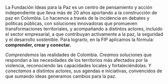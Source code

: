 La Fundación Ideas para la Paz es un centro de pensamiento y acción independiente que lleva más de 20 años aportando a la construcción de paz en Colombia. Lo hacemos a través de la incidencia en debates y políticas públicas, con soluciones innovadoras que promueven transformaciones territoriales, y acompañando a distintos actores, incluido el sector empresarial, a que contribuyan activamente a la paz, la seguridad y el desarrollo sostenible. Para lograrlo, en la FIP aplicamos la fórmula: **comprender, crear y conectar.** 

_Comprendemos_ las realidades de Colombia.
_Creamos_ soluciones que respondan a las necesidades de los territorios más afectados por la violencia, reconociendo las capacidades locales y fortaleciéndolas. 
Y _conectamos_ a distintos actores, sus agendas e iniciativas, convencidos de que sumando ideas generamos cambios para la paz.
